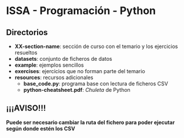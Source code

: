 # ISSA - Programación - Python

## Directorios

* **XX-section-name**: sección de curso con el temario y los ejercicios resueltos
* **datasets**: conjunto de ficheros de datos
* **example**: ejemplos sencillos
* **exercises**: ejercicios que no forman parte del temario
* **resources**: recursos adicionales
  * **base_code.py**: programa base con lectura de ficheros CSV
  * **python-cheatsheet.pdf**: *Chuleta* de Python

## ¡¡¡AVISO!!!

**Puede ser necesario cambiar la ruta del fichero para poder ejecutar según donde estén los CSV**